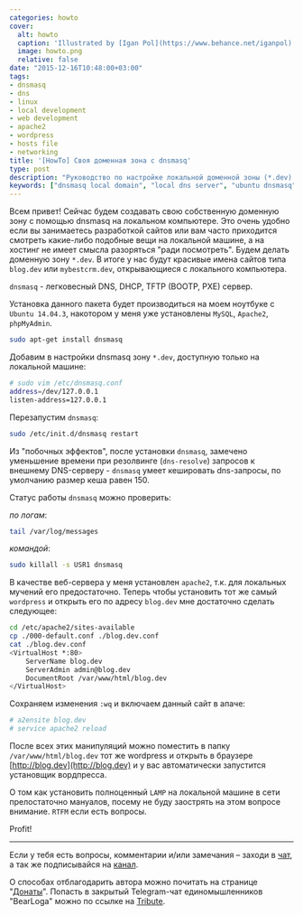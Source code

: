 ```yaml
---
categories: howto
cover:
  alt: howto
  caption: 'Illustrated by [Igan Pol](https://www.behance.net/iganpol)'
  image: howto.png
  relative: false
date: "2015-12-16T10:48:00+03:00"
tags:
- dnsmasq
- dns
- linux
- local development
- web development
- apache2
- wordpress
- hosts file
- networking
title: '[HowTo] Своя доменная зона с dnsmasq'
type: post
description: "Руководство по настройке локальной доменной зоны (*.dev) с помощью dnsmasq на Ubuntu для веб-разработки, включая настройку и интеграцию с виртуальными хостами Apache2."
keywords: ["dnsmasq local domain", "local dns server", "ubuntu dnsmasq", "web development environment", "apache2 virtual host", "local website testing", "linux networking", "dns caching"]
---
```


Всем привет! Сейчас будем создавать свою собственную доменную зону с помощью dnsmasq на локальном компьютере. Это очень удобно если вы занимаетесь разработкой сайтов или вам часто приходится смотреть какие-либо подобные вещи на локальной машине, а на хостинг не имеет смысла разоряться "ради посмотреть". Будем делать доменную зону `*.dev`. В итоге у нас будут красивые имена сайтов типа `blog.dev` или `mybestcrm.dev`, открывающиеся с локального компьютера.

`dnsmasq` - легковесный DNS, DHCP, TFTP (BOOTP, PXE) сервер.

Установка данного пакета будет производиться на моем ноутбуке с `Ubuntu 14.04.3`, накотором у меня уже установлены `MySQL`, `Apache2`, `phpMyAdmin`.

```bash
sudo apt-get install dnsmasq
```

Добавим в настройки dnsmasq зону `*.dev`, доступную только на локальной машине:

```bash
# sudo vim /etc/dnsmasq.conf  
address=/dev/127.0.0.1  
listen-address=127.0.0.1
```

Перезапустим `dnsmasq`:

```bash
sudo /etc/init.d/dnsmasq restart
```

Из "побочных эффектов", после установки `dnsmasq`, замечено уменьшение времени при резолвинге (`dns-resolve`) запросов к внешнему DNS-серверу - `dnsmasq` умеет кешировать dns-запросы, по умолчанию размер кеша равен 150.

Статус работы `dnsmasq` можно проверить:

_по логам_:

```bash
tail /var/log/messages
```

_командой_:

```bash
sudo killall -s USR1 dnsmasq
```

В качестве веб-сервера у меня установлен `apache2`, т.к. для локальных мучений его предостаточно. Теперь чтобы установить тот же самый `wordpress` и открыть его по адресу `blog.dev` мне достаточно сделать следующее:

```bash
cd /etc/apache2/sites-available  
cp ./000-default.conf ./blog.dev.conf
cat ./blog.dev.conf  
<VirtualHost *:80>  
    ServerName blog.dev  
    ServerAdmin admin@blog.dev  
    DocumentRoot /var/www/html/blog.dev  
</VirtualHost>
```

Сохраняем изменения `:wq` и включаем данный сайт в апаче:

```bash
# a2ensite blog.dev  
# service apache2 reload
```

После всех этих манипуляций можно поместить в папку `/var/www/html/blog.dev` тот же wordpress и открыть в браузере [http://blog.dev](http://blog.dev) и у вас автоматически запустится установщик вордпресса.

О том как установить полноценный `LAMP` на локальной машине в сети прелостаточно мануалов, посему не буду заострять на этом вопросе внимание. `RTFM` если есть вопросы.

Profit!

---

Если у тебя есть вопросы, комментарии и/или замечания – заходи в [чат](https://ttttt.me/jtprogru_chat), а так же подписывайся на [канал](https://ttttt.me/jtprogru_channel).

О способах отблагодарить автора можно почитать на странице "[Донаты](https://jtprog.ru/donations/)". Попасть в закрытый Telegram-чат единомышленников "BearLoga" можно по ссылке на [Tribute](https://web.tribute.tg/s/oRV).
